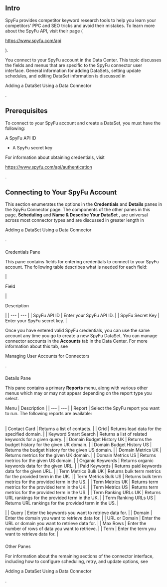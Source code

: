 

Intro
-------

SpyFu provides competitor keyword research tools to help you learn your competitors' PPC and SEO tricks and avoid their mistakes. To learn more about the SpyFu API, visit their page (

https://www.spyfu.com/api

).


 You connect to your SpyFu account in the Data Center. This topic discusses the fields and menus that are specific to the SpyFu connector user interface. General information for adding DataSets, setting update schedules, and editing DataSet information is discussed in

Adding a DataSet Using a Data Connector

.


 Prerequisites
---------------

To connect to your SpyFu account and create a DataSet, you must have the following:

 A SpyFu API ID
* A SpyFu secret key

For information about obtaining credentials, visit

https://www.spyfu.com/api/authentication

.


 Connecting to Your SpyFu Account
----------------------------------


 This section enumerates the options in the
 **Credentials**
 and
 **Details**
 panes in the SpyFu Connector page. The components of the other panes in this page,
 **Scheduling**
 and
 **Name & Describe Your DataSet**
 , are universal across most connector types and are discussed in greater length in

Adding a DataSet Using a Data Connector

.


###

Credentials Pane


 This pane contains fields for entering credentials to connect to your SpyFu account. The following table describes what is needed for each field:


|

Field

|

Description

|
| --- | --- |
|
 SpyFu API ID
  |
 Enter your SpyFu API ID.
  |
|
 SpyFu Secret Key
  |
 Enter your SpyFu secret key.
  |


 Once you have entered valid SpyFu credentials, you can use the same account any time you go to create a new SpyFu DataSet. You can manage connector accounts in the
 **Accounts**
 tab in the Data Center. For more information about this tab, see

Managing User Accounts for Connectors

.


###
 Details Pane

This pane contains a primary
 **Reports**
 menu, along with various other menus which may or may not appear depending on the report type you select.


 Menu
  |
 Description
  |
| --- | --- |
|
 Report
  |
 Select the SpyFu report you want to run. The following reports are available:


|  |  |
| --- | --- |
|
 Contact Card
  |
 Returns a list of contacts.
  |
|
 Grid
  |
 Returns lead data for the specified domain.
  |
|
 Keyword Smart Search
  |
 Returns a list of related keywords for a given query.
  |
|
 Domain Budget History UK
  |
 Returns the budget history for the given UK domain.
  |
|
 Domain Budget History US
  |
 Returns the budget history for the given US domain.
  |
|
 Domain Metrics UK
  |
 Returns metrics for the given UK domain.
  |
|
 Domain Metrics US
  |
 Returns metrics for the given US domain.
  |
|
 Organic Keywords
  |
 Returns organic keywords data for the given URL.
  |
|
 Paid Keywords
  |
 Returns paid keywords data for the given URL.
  |
|
 Term Metrics Bulk UK
  |
 Returns bulk term metrics for the provided term in the UK.
  |
|
 Term Metrics Bulk US
  |
 Returns bulk term metrics for the provided term in the US.
  |
|
 Term Metrics UK
  |
 Returns term metrics for the provided term in the UK.
  |
|
 Term Metrics US
  |
 Returns term metrics for the provided term in the US.
  |
|
 Term Ranking URLs UK
  |
 Returns URL rankings for the provided term in the UK.
  |
|
 Term Ranking URLs US
  |
 Returns URL rankings for the provided term in the US.
  |

|
|
 Query
  |
 Enter the keywords you want to retrieve data for.
  |
|
 Domain
  |
 Enter the domain you want to retrieve data for.
  |
|
 URL or Domain
  |
 Enter the URL or domain you want to retrieve data for.
  |
|
 Max Rows
  |
 Enter the number of rows of data you want to retrieve.
  |
|
 Term
  |
 Enter the term you want to retrieve data for.
  |


###
 Other Panes

For information about the remaining sections of the connector interface, including how to configure scheduling, retry, and update options, see

Adding a DataSet Using a Data Connector

.

